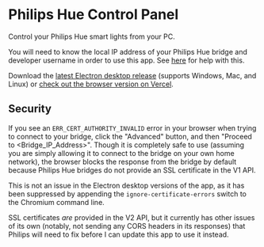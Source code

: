 # Philips Hue Control Panel

Control your Philips Hue smart lights from your PC.

You will need to know the local IP address of your Philips Hue bridge and developer username in order to use this app. See [here](https://developers.meethue.com/develop/get-started) for help with this.

Download the [latest Electron desktop release](https://github.com/cdleveille/phue/releases/latest) (supports Windows, Mac, and Linux) or [check out the browser version on Vercel](https://phue.vercel.app/).

## Security

If you see an `ERR_CERT_AUTHORITY_INVALID` error in your browser when trying to connect to your bridge, click the "Advanced" button, and then "Proceed to <Bridge_IP_Address>". Though it is completely safe to use (assuming you are simply allowing it to connect to the bridge on your own home network), the browser blocks the response from the bridge by default because Philips Hue bridges do not provide an SSL certificate in the V1 API.

This is not an issue in the Electron desktop versions of the app, as it has been suppressed by appending the `ignore-certificate-errors` switch to the Chromium command line.

SSL certificates *are* provided in the V2 API, but it currently has other issues of its own (notably, not sending any CORS headers in its responses) that Philips will need to fix before I can update this app to use it instead.
